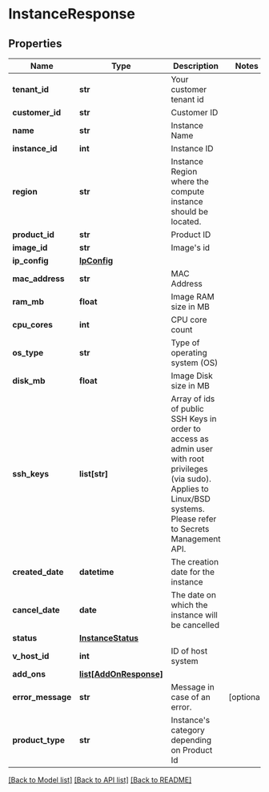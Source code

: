 # InstanceResponse

## Properties
Name | Type | Description | Notes
------------ | ------------- | ------------- | -------------
**tenant_id** | **str** | Your customer tenant id | 
**customer_id** | **str** | Customer ID | 
**name** | **str** | Instance Name | 
**instance_id** | **int** | Instance ID | 
**region** | **str** | Instance Region where the compute instance should be located. | 
**product_id** | **str** | Product ID | 
**image_id** | **str** | Image&#x27;s id | 
**ip_config** | [**IpConfig**](IpConfig.md) |  | 
**mac_address** | **str** | MAC Address | 
**ram_mb** | **float** | Image RAM size in MB | 
**cpu_cores** | **int** | CPU core count | 
**os_type** | **str** | Type of operating system (OS) | 
**disk_mb** | **float** | Image Disk size in MB | 
**ssh_keys** | **list[str]** | Array of ids of public SSH Keys in order to access as admin user with root privileges (via sudo). Applies to Linux/BSD systems. Please refer to Secrets Management API. | 
**created_date** | **datetime** | The creation date for the instance | 
**cancel_date** | **date** | The date on which the instance will be cancelled | 
**status** | [**InstanceStatus**](InstanceStatus.md) |  | 
**v_host_id** | **int** | ID of host system | 
**add_ons** | [**list[AddOnResponse]**](AddOnResponse.md) |  | 
**error_message** | **str** | Message in case of an error. | [optional] 
**product_type** | **str** | Instance&#x27;s category depending on Product Id | 

[[Back to Model list]](../README.md#documentation-for-models) [[Back to API list]](../README.md#documentation-for-api-endpoints) [[Back to README]](../README.md)

